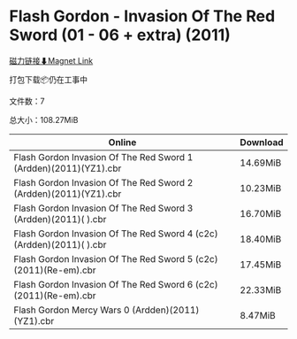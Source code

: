 # Flash Gordon - Invasion Of The Red Sword (01 - 06 + extra) (2011)

[磁力链接⬇Magnet Link](magnet:?xt=urn:btih:014de8cdd643a8a48be1c1aaf04e1471268b8a1b&dn=Flash%20Gordon%20-%20Invasion%20Of%20The%20Red%20Sword%20%2801%20-%2006%20%2B%20extra%29%20%282011%29)

打包下载📦仍在工事中

文件数：7

总大小：108.27MiB

Online | Download
--- | ---
Flash Gordon Invasion Of The Red Sword 1 (Ardden)(2011)(YZ1).cbr | 14.69MiB
Flash Gordon Invasion Of The Red Sword 2 (Ardden)(2011)(YZ1).cbr | 10.23MiB
Flash Gordon Invasion Of The Red Sword 3 (Ardden)(2011)( ).cbr | 16.70MiB
Flash Gordon Invasion Of The Red Sword 4 (c2c)(Ardden)(2011)( ).cbr | 18.40MiB
Flash Gordon Invasion Of The Red Sword 5 (c2c)(2011)(Re-em).cbr | 17.45MiB
Flash Gordon Invasion Of The Red Sword 6 (c2c)(2011)(Re-em).cbr | 22.33MiB
Flash Gordon Mercy Wars 0 (Ardden)(2011)(YZ1).cbr | 8.47MiB